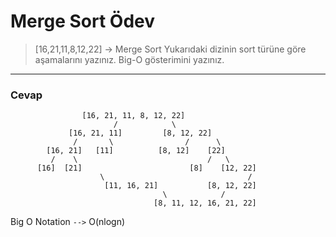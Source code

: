 # Merge Sort Ödev

> [16,21,11,8,12,22] -> Merge Sort
Yukarıdaki dizinin sort türüne göre aşamalarını yazınız.
Big-O gösterimini yazınız.

---
### Cevap


```
                [16, 21, 11, 8, 12, 22]
                       /            \
             [16, 21, 11]         [8, 12, 22]
              /       \                /      \
        [16, 21]   [11]          [8, 12]    [22]
         /    \                             /   \
      [16]  [21]                        [8]    [12, 22]
                    \                                /
                     [11, 16, 21]           [8, 12, 22]
                                  \            /
                                [8, 11, 12, 16, 21, 22]
```

Big O Notation ``` --> ``` O(nlogn)